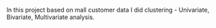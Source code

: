 In this project based on mall customer data I did clustering - Univariate, Bivariate, Multivariate analysis. 
